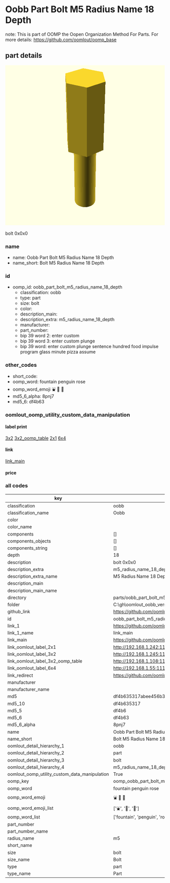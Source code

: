 # Oobb Part Bolt M5 Radius Name 18 Depth  

note: This is part of OOMP the Oopen Organization Method For Parts. For more details: https://github.com/oomlout/oomp_base

##  part details
  

[![](3dpr.png)](3dpr.png)

bolt 0x0x0



### name
* name: Oobb Part Bolt M5 Radius Name 18 Depth
* name_short: Bolt M5 Radius Name 18 Depth
### id
* oomp_id: oobb_part_bolt_m5_radius_name_18_depth
  * classification: oobb
  * type: part
  * size: bolt
  * color: 
  * description_main: 
  * description_extra: m5_radius_name_18_depth
  * manufacturer: 
  * part_number: 
  * bip 39 word 2: enter custom
  * bip 39 word 3: enter custom plunge
  * bip 39 word: enter custom plunge sentence hundred food impulse program glass minute pizza assume

### other_codes
* short_code: 
* oomp_word: fountain penguin rose
* oomp_word_emoji :fountain: :penguin: :rose:
* md5_6_alpha: 8pnj7
* md5_6: df4b63






### oomlout_oomp_utility_custom_data_manipulation
#### label print
[3x2](http://192.168.1.245:1112/?label=oomp%208pnj7)
[3x2_oomp_table](http://192.168.1.108:1112/?label=oomp%208pnj7)
[2x1](http://192.168.1.242:1112/?label=oomp%208pnj7)
[6x4](http://192.168.1.55:1112/?label=oomp%208pnj7)    

#### link

[link_main](https://github.com/oomlout/oomlout_oobb_version_4_generated_parts/tree/main/navigation_oomp/oobb/part/bolt//m5_radius_name_18_depth/part)                              

#### price







### all codes 
| key | value |  
| --- | --- |  
| classification | oobb |  
| classification_name | Oobb |  
| color |  |  
| color_name |  |  
| components | [] |  
| components_objects | [] |  
| components_string | [] |  
| depth | 18 |  
| description | bolt 0x0x0 |  
| description_extra | m5_radius_name_18_depth |  
| description_extra_name | M5 Radius Name 18 Depth |  
| description_main |  |  
| description_main_name |  |  
| directory | parts/oobb_part_bolt_m5_radius_name_18_depth |  
| folder | C:\gh\oomlout_oobb_version_4_generated_parts\parts\oobb_part_bolt_m5_radius_name_18_depth |  
| github_link | https://github.com/oomlout/oomlout_oomp_part_src/tree/main/parts/oobb_part_bolt_m5_radius_name_18_depth |  
| id | oobb_part_bolt_m5_radius_name_18_depth |  
| link_1 | https://github.com/oomlout/oomlout_oobb_version_4_generated_parts/tree/main/navigation_oomp/oobb/part/bolt//m5_radius_name_18_depth/part |  
| link_1_name | link_main |  
| link_main | https://github.com/oomlout/oomlout_oobb_version_4_generated_parts/tree/main/navigation_oomp/oobb/part/bolt//m5_radius_name_18_depth/part |  
| link_oomlout_label_2x1 | http://192.168.1.242:1112/?label=oomp%208pnj7 |  
| link_oomlout_label_3x2 | http://192.168.1.245:1112/?label=oomp%208pnj7 |  
| link_oomlout_label_3x2_oomp_table | http://192.168.1.108:1112/?label=oomp%208pnj7 |  
| link_oomlout_label_6x4 | http://192.168.1.55:1112/?label=oomp%208pnj7 |  
| link_redirect | https://github.com/oomlout/oomlout_oobb_version_4_generated_parts/tree/main/parts/hardware_bolt_m5_18 |  
| manufacturer |  |  
| manufacturer_name |  |  
| md5 | df4b635317abee456b379c3f4dcda25b |  
| md5_10 | df4b635317 |  
| md5_5 | df4b6 |  
| md5_6 | df4b63 |  
| md5_6_alpha | 8pnj7 |  
| name | Oobb Part Bolt M5 Radius Name 18 Depth |  
| name_short | Bolt M5 Radius Name 18 Depth |  
| oomlout_detail_hierarchy_1 | oobb |  
| oomlout_detail_hierarchy_2 | part |  
| oomlout_detail_hierarchy_3 | bolt |  
| oomlout_detail_hierarchy_4 | m5_radius_name_18_depth |  
| oomlout_oomp_utility_custom_data_manipulation | True |  
| oomp_key | oomp_oobb_part_bolt_m5_radius_name_18_depth |  
| oomp_word | fountain penguin rose |  
| oomp_word_emoji | :fountain: :penguin: :rose: |  
| oomp_word_emoji_list | [':fountain:', ':penguin:', ':rose:'] |  
| oomp_word_list | ['fountain', 'penguin', 'rose'] |  
| part_number |  |  
| part_number_name |  |  
| radius_name | m5 |  
| short_name |  |  
| size | bolt |  
| size_name | Bolt |  
| type | part |  
| type_name | Part |  
